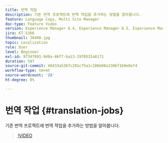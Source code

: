 ```yaml
---
title: 번역 작업
description: 기존 번역 프로젝트에 번역 작업을 추가하는 방법을 알아봅니다.
feature: Language Copy, Multi Site Manager
doc-type: Feature Video
version: Experience Manager 6.4, Experience Manager 6.5, Experience Manager as a Cloud Service
jira: KT-5366
thumbnail: 36488.jpg
topic: Localization
role: User
level: Beginner
exl-id: 9734f891-9d0a-46f7-ba13-1970531a8171
duration: 597
source-git-commit: 48433a5367c281cf5a1c106b08a1306f1b0e8ef4
workflow-type: tm+mt
source-wordcount: '28'
ht-degree: 0%

---
```


# 번역 작업 {#translation-jobs}

기존 번역 프로젝트에 번역 작업을 추가하는 방법을 알아봅니다.

>[!VIDEO](https://video.tv.adobe.com/v/36488?quality=12&learn=on)
